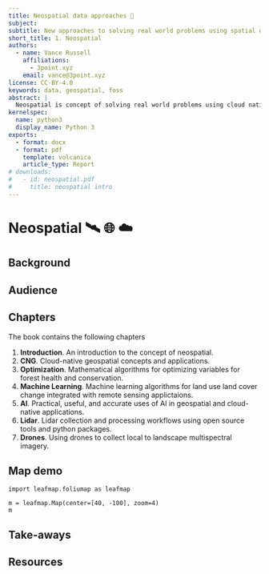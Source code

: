 ```yaml
---
title: Neospatial data approaches 🧙
subject: 
subtitle: New approaches to solving real world problems using spatial data
short_title: 1. Neospatial
authors:
  - name: Vance Russell
    affiliations:
      - 3point.xyz
    email: vance@3point.xyz
license: CC-BY-4.0
keywords: data, geospatial, foss
abstract: |
  Neospatial is concept of solving real world problems using cloud native geospatial workflows and open source software.
kernelspec:
  name: python3
  display_name: Python 3
exports:
  - format: docx
  - format: pdf
    template: volcanica
    article_type: Report
# downloads:
#   - id: neospatial.pdf
#     title: neospatial intro   
---
```


# Neospatial 🛰️ 🌐 ☁️

## Background

## Audience

## Chapters
The book contains the following chapters

1. **Introduction**. An introduction to the concept of neospatial.
2. **CNG**. Cloud-native geospatial concepts and applications.
3. **Optimization**. Mathematical algorithms for optimizing variables for forest health and conservation.
4. **Machine Learning**. Machine learning algorithms for land use land cover change integrated with remote sensing applictaions.
5. **AI**. Practical, useful, and accurate uses of AI in geospatial and cloud-native applications.
6. **Lidar**. Lidar collection and processing workflows using open source tools and python packages.
7. **Drones**. Using drones to collect local to landscape multispectral imagery.




## Map demo

```{code-cell} python
import leafmap.foliumap as leafmap

m = leafmap.Map(center=[40, -100], zoom=4)
m
```

## Take-aways


## Resources

